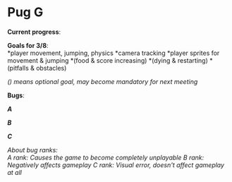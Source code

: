 # Pug G

__**Current progress**__:  


__**Goals for 3/8**__:  
	*player movement, jumping, physics
	*camera tracking
	*player sprites for movement & jumping
	*(food & score increasing)
	*(dying & restarting)
	*(pitfalls & obstacles)

*() means optional goal, may become mandatory for next meeting*


__**Bugs**__:  

***A***

***B***

***C***

*About bug ranks:*  
	*A rank: Causes the game to become completely unplayable*
	*B rank: Negatively affects gameplay*
	*C rank: Visual error, doesn't affect gameplay at all*
